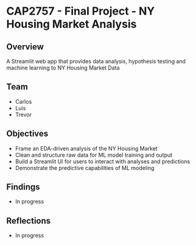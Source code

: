 # CAP2757 - Final Project - NY Housing Market Analysis

## Overview
A Streamlit web app that provides data analysis, hypothesis testing and machine learning to NY Housing Market Data

## Team
- Carlos
- Luis
- Trevor

## Objectives
- Frame an EDA-driven analysis of the NY Housing Market
- Clean and structure raw data for ML model training and output
- Build a Streamlit UI for users to interact with analyses and predictions
- Demonstrate the predictive capabilities of ML modeling

## Findings
- In progress

## Reflections
- In progress

